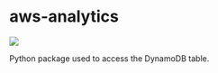 # aws-analytics

![](https://github.com/tnorlund/aws-analytics/workflows/Project%20Tests/badge.svg)

Python package used to access the DynamoDB table.
